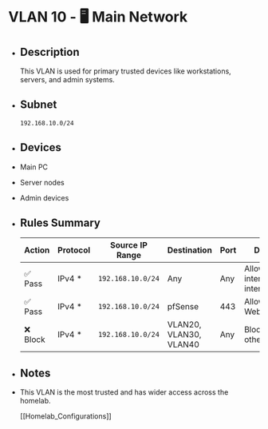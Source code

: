 # VLAN 10 - 🖥️ Main Network
- ## Description
  This VLAN is used for primary trusted devices like workstations, servers, and admin systems.
- ## Subnet
  `192.168.10.0/24`
- ## Devices
- Main PC
- Server nodes
- Admin devices
- ## Rules Summary
  | Action | Protocol | Source IP Range | Destination | Port | Description |
  |--------|----------|------------------|-------------|------|-------------|
  | ✅ Pass | IPv4 * | `192.168.10.0/24` | Any | Any | Allow access to internet & internal services |
  | ✅ Pass | IPv4 * | `192.168.10.0/24` | pfSense | 443 | Allow WebConfigurator |
  | ❌ Block | IPv4 * | `192.168.10.0/24` | VLAN20, VLAN30, VLAN40 | Any | Block access to other VLANs |
- ## Notes
- This VLAN is the most trusted and has wider access across the homelab.
  
  [[Homelab_Configurations]]